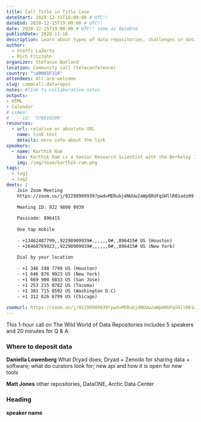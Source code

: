 ```yaml
---
title: Call Title in Title Case
dateStart: 2020-12-15T18:00:00 # UTC!!
dateEnd: 2020-12-15T19:00:00 # UTC!!
date: 2020-12-15T19:00:00 # UTC!! same as dateEnd
publishDate: 2020-11-16
description: Learn about types of data repositories, challenges in data deposition & reuse, vision for new tools
author:
  - Steffi LaZerte
  - Rich FitzJohn
organizer: Stefanie Butland
location: Community call (teleconference)
country: "\U0001F310"
attendees: All are welcome
slug: commcall-datarepos
notes: #link to collaborative notes
outputs: 
- HTML
- Calendar 
# vimeo:
#   - id: '378010209'
resources:
  - url: relative or absolute URL
    name: link text
    details: more info about the link
speakers:
  - name: Karthik Ram
    bio: Karthik Ram is a Senior Research Scientist with the Berkeley Institute for Data Science, Project Lead and Co-founder of rOpenSci, Editor for rOpenSci Software Peer Review. He has a PhD in Ecology and Evolution. Karthik on [GitHub](https://github.com/karthik), [Twitter](https://twitter.com/\_inundata), [Website](http://karthik.io/)
    img: /img/team/karthik-ram.png
tags:
  - tag1
  - tag2
deets: |
    Join Zoom Meeting
    https://zoom.us/j/92298909939?pwd=MERubjdNUUw2aWp6RUFqSHllR01adz09
    
    Meeting ID: 922 9890 9939
    
    Passcode: 896415
    
    One tap mobile
    
    - +13462487799,,92298909939#,,,,,,0#,,896415# US (Houston)
    - +16468769923,,92298909939#,,,,,,0#,,896415# US (New York)
    
    Dial by your location
    
    - +1 346 248 7799 US (Houston)
    - +1 646 876 9923 US (New York)
    - +1 669 900 6833 US (San Jose)
    - +1 253 215 8782 US (Tacoma)
    - +1 301 715 8592 US (Washington D.C)
    - +1 312 626 6799 US (Chicago)
    
zoomurl: https://zoom.us/j/92298909939?pwd=MERubjdNUUw2aWp6RUFqSHllR01adz09
---
```


This 1-hour call on The Wild World of Data Repositories includes 5 speakers and 20 minutes for Q & A.

### Where to deposit data
**Daniella Lowenberg**
What Dryad does; Dryad + Zenodo for sharing data + software; what do curators look for; new api and how it is open for new tools 

**Matt Jones** 
other repositories, DataONE, Arctic Data Center

### Heading
**speaker name** 
